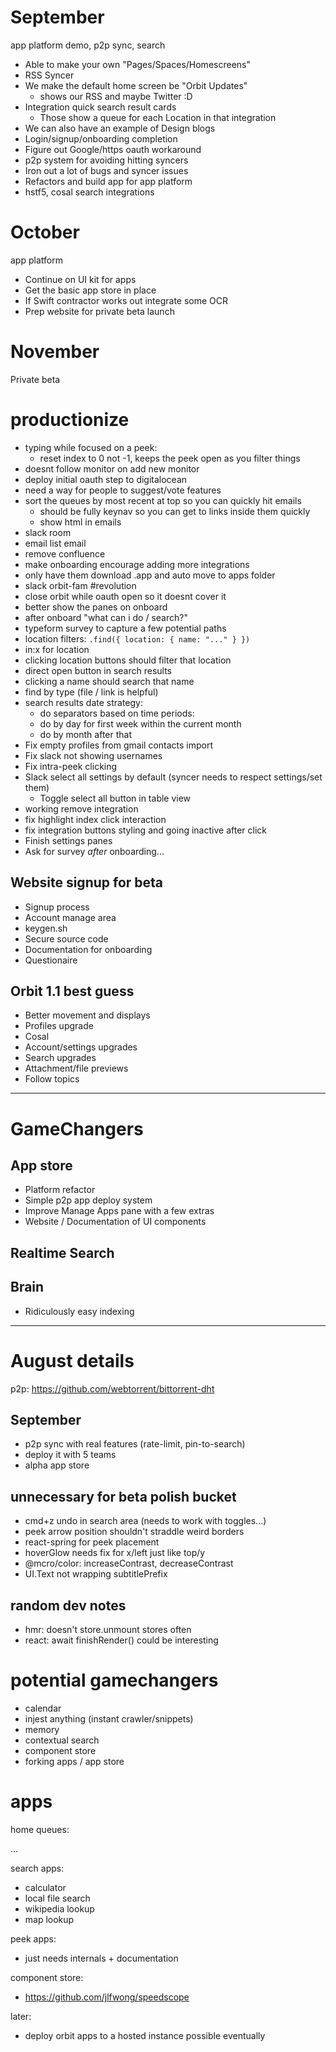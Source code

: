 # September

app platform demo, p2p sync, search

- Able to make your own "Pages/Spaces/Homescreens"
- RSS Syncer
- We make the default home screen be "Orbit Updates"
  - shows our RSS and maybe Twitter :D
- Integration quick search result cards
  - Those show a queue for each Location in that integration
- We can also have an example of Design blogs
- Login/signup/onboarding completion
- Figure out Google/https oauth workaround
- p2p system for avoiding hitting syncers
- Iron out a lot of bugs and syncer issues
- Refactors and build app for app platform
- hstf5, cosal search integrations

# October

app platform

- Continue on UI kit for apps
- Get the basic app store in place
- If Swift contractor works out integrate some OCR
- Prep website for private beta launch

# November

Private beta

# productionize

- typing while focused on a peek:
  - reset index to 0 not -1, keeps the peek open as you filter things
- doesnt follow monitor on add new monitor
- deploy initial oauth step to digitalocean
- need a way for people to suggest/vote features
- sort the queues by most recent at top so you can quickly hit emails
  - should be fully keynav so you can get to links inside them quickly
  - show html in emails
- slack room
- email list email
- remove confluence
- make onboarding encourage adding more integrations
- only have them download .app and auto move to apps folder
- slack orbit-fam #revolution
- close orbit while oauth open so it doesnt cover it
- better show the panes on onboard
- after onboard "what can i do / search?"
- typeform survey to capture a few potential paths
- location filters: `.find({ location: { name: "..." } })`
- in:x for location
- clicking location buttons should filter that location
- direct open button in search results
- clicking a name should search that name
- find by type (file / link is helpful)
- search results date strategy:
  - do separators based on time periods:
  - do by day for first week within the current month
  - do by month after that
- Fix empty profiles from gmail contacts import
- Fix slack not showing usernames
- Fix intra-peek clicking
- Slack select all settings by default (syncer needs to respect settings/set them)
  - Toggle select all button in table view
- working remove integration
- fix highlight index click interaction
- fix integration buttons styling and going inactive after click
- Finish settings panes
- Ask for survey _after_ onboarding...

## Website signup for beta

- Signup process
- Account manage area
- keygen.sh
- Secure source code
- Documentation for onboarding
- Questionaire

## Orbit 1.1 best guess

- Better movement and displays
- Profiles upgrade
- Cosal
- Account/settings upgrades
- Search upgrades
- Attachment/file previews
- Follow topics

---

# GameChangers

## App store

- Platform refactor
- Simple p2p app deploy system
- Improve Manage Apps pane with a few extras
- Website / Documentation of UI components

## Realtime Search

## Brain

- Ridiculously easy indexing

---

# August details

p2p: https://github.com/webtorrent/bittorrent-dht

## September

- p2p sync with real features (rate-limit, pin-to-search)
- deploy it with 5 teams
- alpha app store

## unnecessary for beta polish bucket

- cmd+z undo in search area (needs to work with toggles...)
- peek arrow position shouldn't straddle weird borders
- react-spring for peek placement
- hoverGlow needs fix for x/left just like top/y
- @mcro/color: increaseContrast, decreaseContrast
- UI.Text not wrapping subtitlePrefix

## random dev notes

- hmr: doesn't store.unmount stores often
- react: await finishRender() could be interesting

# potential gamechangers

- calendar
- injest anything (instant crawler/snippets)
- memory
- contextual search
- component store
- forking apps / app store

# apps

home queues:

...

search apps:

- calculator
- local file search
- wikipedia lookup
- map lookup

peek apps:

- just needs internals + documentation

component store:

- https://github.com/jlfwong/speedscope

later:

- deploy orbit apps to a hosted instance possible eventually
